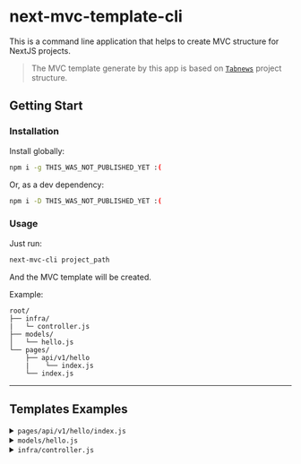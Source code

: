 # next-mvc-template-cli

This is a command line application that helps to create MVC structure for NextJS projects.

> The MVC template generate by this app is based on [`Tabnews`](https://github.com/filipedeschamps/tabnews.com.br) project structure.

## Getting Start

### Installation

Install globally:

```bash
npm i -g THIS_WAS_NOT_PUBLISHED_YET :(
```

Or, as a dev dependency:

```bash
npm i -D THIS_WAS_NOT_PUBLISHED_YET :(
```

### Usage

Just run:

```bash
next-mvc-cli project_path
```

And the MVC template will be created.

Example:

```
root/
├── infra/
|   └─ controller.js
├── models/
│   └── hello.js
└── pages/
    ├── api/v1/hello
    |    └── index.js
    └── index.js
```

---

## Templates Examples

<details>
    <summary><code>pages/api/v1/hello/index.js</code></summary>
<br>

```javascript
import { createRouter } from "next-connect";
import controller from "infra/controller.js";
import hello from "models/hello.js";

const router = createRouter();

router.get(getHandler);

export default router.handler(controller.erroHandlers);

async function getHandler(req, res) {
  const hello = await hello.getRandomHello();

  return res.status(200).json(hello);
}
```

</details>

<details>
    <summary><code>models/hello.js</code></summary>
<br>

```javascript
import { setTimeout } from "node:timers/promises";

const hello = {
  getRandomHello,
};

async function getRandomHello() {
  const hellos = ["Hello, World!", "Hey, World", "Hi, World"];
  const randomNumber = Math.floor(Math.random() * 3) + 1;
  const hello = hellos[randomNumber];
  await setTimeout(1_000);
  return { hello };
}
```

</details>

<details>
    <summary><code>infra/controller.js</code></summary>
<br>

```javascript
function onErrorHandler(error, req, res) {
  console.error(error);
  res.status(500).json({ error: "Something went wrong :(" });
}

function onNoMatchHandler(req, res) {
  res.status(405).json({ error: "You just hit it wrong" });
}

const controller = {
  erroHandlers: {
    onError: onErrorHandler,
    onNoMatch: onNoMatchHandler,
  },
  setSessionIdCookie: setSessionCookie,
  clearSessionCookie,
};

export default controller;
```

</details>
